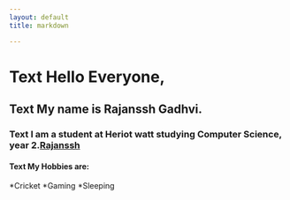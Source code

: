 ```yaml
---
layout: default
title: markdown

---
```

 
 # Text Hello Everyone,
 
 ## Text My name is Rajanssh Gadhvi.
 
 ### Text I am a student at Heriot watt studying Computer Science, year 2.<a href="https://github.com/Rajanssh">Rajanssh</a>
    
 #### Text My Hobbies are:
 
 *Cricket
 *Gaming
 *Sleeping

